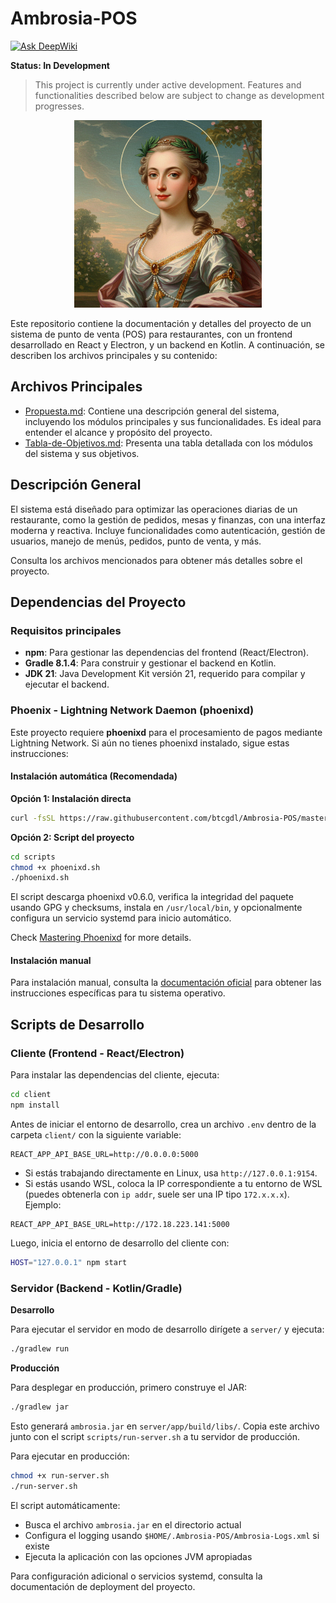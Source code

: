 # Ambrosia-POS
[![Ask DeepWiki](https://deepwiki.com/badge.svg)](https://deepwiki.com/JordyPirata/Ambrosia-POS)

**Status: In Development**

> This project is currently under active development. Features and functionalities described below are subject to change as development progresses.

<p align="center">
  <img src="imgs/Ambrosia.png" alt="Ambrosia Logo" width="300"/>
</p>

Este repositorio contiene la documentación y detalles del proyecto de un sistema de punto de venta (POS) para restaurantes, con un frontend desarrollado en React y Electron, y un backend en Kotlin. A continuación, se describen los archivos principales y su contenido:

## Archivos Principales

- [Propuesta.md](Propuesta.md): Contiene una descripción general del sistema, incluyendo los módulos principales y sus funcionalidades. Es ideal para entender el alcance y propósito del proyecto.
- [Tabla-de-Objetivos.md](Tabla-de-Objetivos.md): Presenta una tabla detallada con los módulos del sistema y sus objetivos.

## Descripción General

El sistema está diseñado para optimizar las operaciones diarias de un restaurante, como la gestión de pedidos, mesas y finanzas, con una interfaz moderna y reactiva. Incluye funcionalidades como autenticación, gestión de usuarios, manejo de menús, pedidos, punto de venta, y más.

Consulta los archivos mencionados para obtener más detalles sobre el proyecto.

## Dependencias del Proyecto

### Requisitos principales

- **npm**: Para gestionar las dependencias del frontend (React/Electron).
- **Gradle 8.1.4**: Para construir y gestionar el backend en Kotlin.
- **JDK 21**: Java Development Kit versión 21, requerido para compilar y ejecutar el backend.

### Phoenix - Lightning Network Daemon (phoenixd)

Este proyecto requiere **phoenixd** para el procesamiento de pagos mediante Lightning Network. Si aún no tienes phoenixd instalado, sigue estas instrucciones:

#### Instalación automática (Recomendada)

**Opción 1: Instalación directa**
```bash
curl -fsSL https://raw.githubusercontent.com/btcgdl/Ambrosia-POS/master/scripts/phoenixd.sh | bash -s -- --yes
```

**Opción 2: Script del proyecto**
```bash
cd scripts
chmod +x phoenixd.sh
./phoenixd.sh
```

El script descarga phoenixd v0.6.0, verifica la integridad del paquete usando GPG y checksums, instala en `/usr/local/bin`, y opcionalmente configura un servicio systemd para inicio automático.

Check [Mastering Phoenixd](https://btcgdl.github.io/Mastering-phoenixd/) for more details.

#### Instalación manual

Para instalación manual, consulta la [documentación oficial](https://phoenix.acinq.co/server) para obtener las instrucciones específicas para tu sistema operativo.

## Scripts de Desarrollo

### Cliente (Frontend - React/Electron)

Para instalar las dependencias del cliente, ejecuta:

```sh
cd client
npm install
```

Antes de iniciar el entorno de desarrollo, crea un archivo `.env` dentro de la carpeta `client/` con la siguiente variable:

```
REACT_APP_API_BASE_URL=http://0.0.0.0:5000
```

- Si estás trabajando directamente en Linux, usa `http://127.0.0.1:9154`.
- Si estás usando WSL, coloca la IP correspondiente a tu entorno de WSL (puedes obtenerla con `ip addr`, suele ser una IP tipo `172.x.x.x`). Ejemplo:

```
REACT_APP_API_BASE_URL=http://172.18.223.141:5000
```

Luego, inicia el entorno de desarrollo del cliente con:

```sh
HOST="127.0.0.1" npm start
```

### Servidor (Backend - Kotlin/Gradle)

**Desarrollo**

Para ejecutar el servidor en modo de desarrollo dirígete a `server/` y ejecuta:

```sh
./gradlew run
```

**Producción**

Para desplegar en producción, primero construye el JAR:

```sh
./gradlew jar
```

Esto generará `ambrosia.jar` en `server/app/build/libs/`. Copia este archivo junto con el script `scripts/run-server.sh` a tu servidor de producción.

Para ejecutar en producción:

```sh
chmod +x run-server.sh
./run-server.sh
```

El script automáticamente:
- Busca el archivo `ambrosia.jar` en el directorio actual
- Configura el logging usando `$HOME/.Ambrosia-POS/Ambrosia-Logs.xml` si existe
- Ejecuta la aplicación con las opciones JVM apropiadas

Para configuración adicional o servicios systemd, consulta la documentación de deployment del proyecto.
